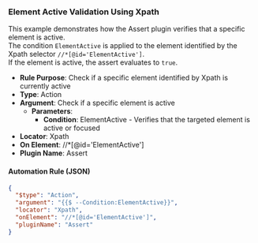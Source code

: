 ### Element Active Validation Using Xpath

This example demonstrates how the Assert plugin verifies that a specific element is active.  
The condition `ElementActive` is applied to the element identified by the Xpath selector `//*[@id='ElementActive']`.  
If the element is active, the assert evaluates to `true`.

- **Rule Purpose**: Check if a specific element identified by Xpath is currently active  
- **Type**: Action  
- **Argument**: Check if a specific element is active  
  - **Parameters**:  
    - **Condition**: ElementActive - Verifies that the targeted element is active or focused  
- **Locator**: Xpath  
- **On Element**: //*[@id='ElementActive']  
- **Plugin Name**: Assert  

#### Automation Rule (JSON)

```json
{
  "$type": "Action",
  "argument": "{{$ --Condition:ElementActive}}",
  "locator": "Xpath",
  "onElement": "//*[@id='ElementActive']",
  "pluginName": "Assert"
}
```

